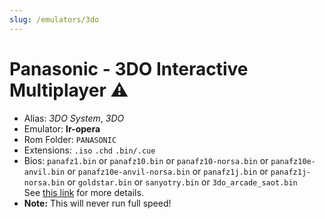```yaml
---
slug: /emulators/3do
---
```


# Panasonic - 3DO Interactive Multiplayer ⚠

- Alias: *3DO System*, *3DO*
- Emulator: **lr-opera**
- Rom Folder: `PANASONIC`
- Extensions: `.iso` `.chd` `.bin/.cue`
- Bios: `panafz1.bin` or `panafz10.bin` or `panafz10-norsa.bin` or `panafz10e-anvil.bin` or `panafz10e-anvil-norsa.bin` or `panafz1j.bin` or `panafz1j-norsa.bin` or `goldstar.bin` or `sanyotry.bin` or `3do_arcade_saot.bin`  
  See [this link](https://docs.libretro.com/library/opera/#bios) for more details.
- **Note:** This will never run full speed!
